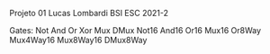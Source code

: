 Projeto 01 Lucas Lombardi BSI ESC 2021-2

Gates:
	Not
	And
	Or
	Xor
	Mux
	DMux
	Not16
	And16
	Or16
	Mux16
	Or8Way
	Mux4Way16
	Mux8Way16
	DMux8Way